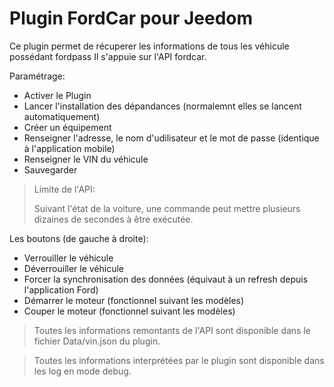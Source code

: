 # Plugin FordCar pour Jeedom

Ce plugin permet de récuperer les informations de tous les véhicule possédant fordpass
Il s'appuie sur l'API fordcar.

Paramétrage: 
* Activer le Plugin
* Lancer l'installation des dépandances (normalemnt elles se lancent automatiquement)
* Créer un équipement
* Renseigner l'adresse, le nom d'udilisateur et le mot de passe (identique à l'application mobile)
* Renseigner le VIN du véhicule
* Sauvegarder

>Limite de l'API:
>
>Suivant l'état de la voiture, une commande peut mettre plusieurs dizaines de secondes à être exécutée.

Les boutons (de gauche à droite):
- Verrouiller le véhicule
- Déverrouiller le véhicule
- Forcer la synchronisation des données (équivaut à un refresh depuis l'application Ford)
- Démarrer le moteur (fonctionnel suivant les modèles)
- Couper le moteur (fonctionnel suivant les modèles)

>
>Toutes les informations remontants de l'API sont disponible dans le fichier Data/vin.json du plugin.

>
>Toutes les informations interprétées par le plugin sont disponible dans les log en mode debug.
